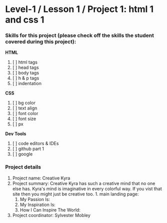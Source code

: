# Level-1 / Lesson 1 / Project 1: html 1 and css 1

### Skills for this project (please check off the skills the student covered during this project):

**HTML**
 1. [ ] html tags
 2. [ ] head tags
 3. [ ] body tags
 4. [ ] h & p tags
 5. [ ] indentation

**CSS**
  1. [ ] bg color
  2. [ ] text align
  3. [ ] font color
  4. [ ] font size
  5. [ ] px

**Dev Tools**
  1. [ ] code editors & IDEs
  2. [ ] github part 1
  3. [ ] google

### Project details
  1. Project name: Creative Kyra
  2. Project summary: Creative Kyra has such a creative mind that no one else has. Kyra's mind is imaginative in every colorful way. If you vist that site then you might just be creative too.
    1. main landing page:
      1. My Passion Is:
      2. My Inspiration Is:
      3. How I Can Inspire The World:
  3. Project coordinator: Sylvester Mobley
